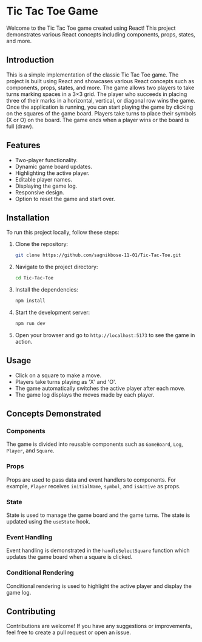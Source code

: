 # Tic Tac Toe Game

Welcome to the Tic Tac Toe game created using React! This project demonstrates various React concepts including components, props, states, and more.

## Introduction

This is a simple implementation of the classic Tic Tac Toe game. The project is built using React and showcases various React concepts such as components, props, states, and more. The game allows two players to take turns marking spaces in a 3×3 grid. The player who succeeds in placing three of their marks in a horizontal, vertical, or diagonal row wins the game. Once the application is running, you can start playing the game by clicking on the squares of the game board. Players take turns to place their symbols (X or O) on the board. The game ends when a player wins or the board is full (draw).

## Features

- Two-player functionality.
- Dynamic game board updates.
- Highlighting the active player.
- Editable player names.
- Displaying the game log.
- Responsive design.
- Option to reset the game and start over.

## Installation

To run this project locally, follow these steps:

1. Clone the repository:
   ```bash
   git clone https://github.com/sagnikbose-11-01/Tic-Tac-Toe.git
   ```
2. Navigate to the project directory:
   ```bash
   cd Tic-Tac-Toe
   ```
3. Install the dependencies:
   ```bash
   npm install
   ```
4. Start the development server:
   ```bash
   npm run dev  
   ```
5. Open your browser and go to `http://localhost:5173` to see the game in action.

## Usage

- Click on a square to make a move.
- Players take turns playing as 'X' and 'O'.
- The game automatically switches the active player after each move.
- The game log displays the moves made by each player.


## Concepts Demonstrated

### Components

The game is divided into reusable components such as `GameBoard`, `Log`, `Player`, and `Square`.

### Props

Props are used to pass data and event handlers to components. For example, `Player` receives `initialName`, `symbol`, and `isActive` as props.

### State

State is used to manage the game board and the game turns. The state is updated using the `useState` hook.

### Event Handling

Event handling is demonstrated in the `handleSelectSquare` function which updates the game board when a square is clicked.

### Conditional Rendering

Conditional rendering is used to highlight the active player and display the game log.

## Contributing

Contributions are welcome! If you have any suggestions or improvements, feel free to create a pull request or open an issue.

